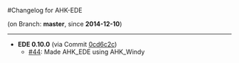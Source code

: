 #Changelog for AHK-EDE

(on Branch: **master**, since **2014-12-10**)

-----------------------------------------------------------------
 * **EDE 0.10.0** (via Commit [0cd6c2c](https://github.com/hoppfrosch/AHK_Windy/commit/0cd6c2ccb9f0960dc39819af145ef28a2b57e508))
   * [#44](https://github.com/hoppfrosch/AHK_EDE/issues/44): Made AHK_EDE using AHK_Windy

